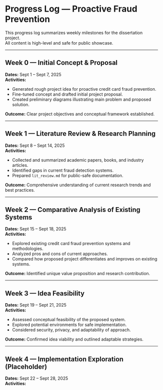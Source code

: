 # Progress Log — Proactive Fraud Prevention

This progress log summarizes weekly milestones for the dissertation project.  
All content is high-level and safe for public showcase.

---

## Week 0 — Initial Concept & Proposal
**Dates:** Sept 1 – Sept 7, 2025  
**Activities:**  
- Generated rough project idea for proactive credit card fraud prevention.  
- Fine-tuned concept and drafted initial project proposal.  
- Created preliminary diagrams illustrating main problem and proposed solution.
  
**Outcome:** Clear project objectives and conceptual framework established.  

---

## Week 1 — Literature Review & Research Planning
**Dates:** Sept 8 – Sept 14, 2025  
**Activities:**  
- Collected and summarized academic papers, books, and industry articles.  
- Identified gaps in current fraud detection systems.  
- Prepared `lit_review.md` for public-safe documentation.
   
**Outcome:** Comprehensive understanding of current research trends and best practices.  

---

## Week 2 — Comparative Analysis of Existing Systems
**Dates:** Sept 15 – Sept 18, 2025  
**Activities:**  
- Explored existing credit card fraud prevention systems and methodologies.  
- Analyzed pros and cons of current approaches.  
- Compared how proposed project differentiates and improves on existing systems.
  
**Outcome:** Identified unique value proposition and research contribution.  

---

## Week 3 — Idea Feasibility
**Dates:** Sept 19 – Sept 21, 2025  
**Activities:**  
- Assessed conceptual feasibility of the proposed system.  
- Explored potential environments for safe implementation.  
- Considered security, privacy, and adaptability of approach.
   
**Outcome:** Confirmed idea viability and outlined adaptable strategies.  

---

## Week 4 — Implementation Exploration (Placeholder)
**Dates:** Sept 22 – Sept 28, 2025  
**Activities:**  

